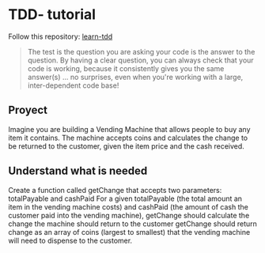 # TDD- tutorial

Follow this repository: [learn-tdd](https://github.com/dwyl/learn-tdd)

> The test is the question you are asking
> your code is the answer to the question.
> By having a clear question, you can always check that your code is working,
> because it consistently gives you the same answer(s) ... no surprises, even when you're working with a large, inter-dependent code base!

## Proyect
Imagine you are building a Vending Machine that allows people to buy any item it contains. The machine accepts coins and calculates the change to be returned to the customer, given the item price and the cash received.


## Understand what is needed
Create a function called getChange that accepts two parameters: totalPayable and cashPaid
For a given totalPayable (the total amount an item in the vending machine costs) and cashPaid (the amount of cash the customer paid into the vending machine), getChange should calculate the change the machine should return to the customer
getChange should return change as an array of coins (largest to smallest) that the vending machine will need to dispense to the customer.